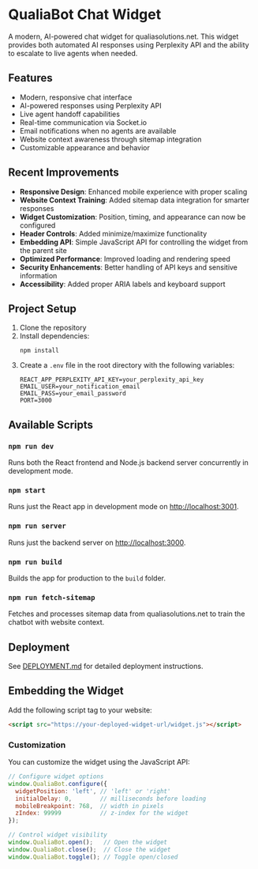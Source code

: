 # QualiaBot Chat Widget

A modern, AI-powered chat widget for qualiasolutions.net. This widget provides both automated AI responses using Perplexity API and the ability to escalate to live agents when needed.

## Features

- Modern, responsive chat interface
- AI-powered responses using Perplexity API
- Live agent handoff capabilities
- Real-time communication via Socket.io
- Email notifications when no agents are available
- Website context awareness through sitemap integration
- Customizable appearance and behavior

## Recent Improvements

- **Responsive Design**: Enhanced mobile experience with proper scaling
- **Website Context Training**: Added sitemap data integration for smarter responses
- **Widget Customization**: Position, timing, and appearance can now be configured
- **Header Controls**: Added minimize/maximize functionality
- **Embedding API**: Simple JavaScript API for controlling the widget from the parent site
- **Optimized Performance**: Improved loading and rendering speed
- **Security Enhancements**: Better handling of API keys and sensitive information
- **Accessibility**: Added proper ARIA labels and keyboard support

## Project Setup

1. Clone the repository
2. Install dependencies:
   ```
   npm install
   ```
3. Create a `.env` file in the root directory with the following variables:
   ```
   REACT_APP_PERPLEXITY_API_KEY=your_perplexity_api_key
   EMAIL_USER=your_notification_email
   EMAIL_PASS=your_email_password
   PORT=3000
   ```

## Available Scripts

### `npm run dev`

Runs both the React frontend and Node.js backend server concurrently in development mode.

### `npm start`

Runs just the React app in development mode on [http://localhost:3001](http://localhost:3001).

### `npm run server`

Runs just the backend server on [http://localhost:3000](http://localhost:3000).

### `npm run build`

Builds the app for production to the `build` folder.

### `npm run fetch-sitemap`

Fetches and processes sitemap data from qualiasolutions.net to train the chatbot with website context.

## Deployment

See [DEPLOYMENT.md](./DEPLOYMENT.md) for detailed deployment instructions.

## Embedding the Widget

Add the following script tag to your website:

```html
<script src="https://your-deployed-widget-url/widget.js"></script>
```

### Customization

You can customize the widget using the JavaScript API:

```javascript
// Configure widget options
window.QualiaBot.configure({
  widgetPosition: 'left', // 'left' or 'right'
  initialDelay: 0,        // milliseconds before loading
  mobileBreakpoint: 768,  // width in pixels
  zIndex: 99999           // z-index for the widget
});

// Control widget visibility
window.QualiaBot.open();   // Open the widget
window.QualiaBot.close();  // Close the widget
window.QualiaBot.toggle(); // Toggle open/closed
```

